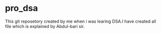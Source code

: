 # pro_dsa
This git reposetory created by me when i was learing DSA.I have created all file which is explained by Abdul-bari sir.